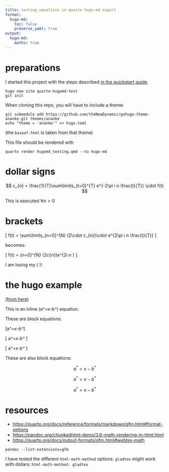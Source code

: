 ```yaml
---
title: testing equations in quarto hugo-md export
format:
  hugo-md:
    toc: false
    preserve_yaml: true
output:
  hugo-md:
    maths: true
---
```



# preparations

I started this project with the steps described [in the quickstart guide](https://gohugo.io/getting-started/quick-start).

    hugo new site quarto-hugomd-test
    git init

When cloning this repo, you will have to include a theme:

    git submodule add https://github.com/theNewDynamic/gohugo-theme-ananke.git themes/ananke
    echo "theme = 'ananke'" >> hugo.toml

(the `baseof.html` is taken from that theme)

This file should be rendered with

    quarto render hugomd_testing.qmd --to hugo-md

# dollar signs

$$ c_{n} = \frac{1}{T}\sum\limits_{t=0}^{T} e^{-2\pi i n \frac{t}{T}} \cdot f(t) $$

This is executed $\forall n>0$

# brackets

\[ f(t) = \sum\limits_{n=0}^{N} (2\cdot c_{n})\cdot e^{2\pi i n \frac{t}{T}} \]

becomes:

\[ f(t) = *{n=0}^{N} (2c*{n})e^{2i n } \]

I am losing my ( )!

# the hugo example

[(from here)](https://gohugo.io/content-management/mathematics)

This is an inline (a^*=x-b^*) equation.

These are block equations:

\[a^*=x-b^*\]

\[ a^*=x-b^* \]

\[
a^*=x-b^*
\]

These are also block equations:

$$a^*=x-b^*$$

$$ a^*=x-b^* $$

$$
a^*=x-b^*
$$

# resources

-   <https://quarto.org/docs/reference/formats/markdown/gfm.html#format-options>
-   <https://pandoc.org/chunkedhtml-demo/3.6-math-rendering-in-html.html>
-   <https://quarto.org/docs/output-formats/gfm.html#webtex-math>

<!-- -->

    pandoc --list-extensions=gfm

I have tested the different `html-math-method` options.
`gladtex` might work with dollars:
`html-math-method: gladtex`
